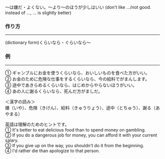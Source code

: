 〜は嫌だ・よくない。～より～のほうが少しはいい
(don't like .../not good. instead of ..., ... is slightly better)
### 作り方
***
(dictionary form)くらいなら・ぐらいなら〜

### 例
***
① ギャンブルにお金を使うくらいなら、おいしいものを食べた方がいい。  
② お金のために危険な仕事をするくらいなら、今の給料でがまんします。  
③ 途中であきらめるくらいなら、はじめからやらないほうがいい。  
④ あの人に謝るくらいなら、死んだ方がましだ。

＜漢字の読み＞  
嫌（いや）、危険（きけん）、給料（きゅうりょう）、途中（とちゅう）、謝る（あやまる）  
  
英語は理解のためのヒントです。  
① It's better to eat delicious food than to spend money on gambling.  
② If you do a dangerous job for money, you can afford it with your current salary.  
③ If you give up on the way, you shouldn't do it from the beginning.  
④ I'd rather die than apologize to that person.